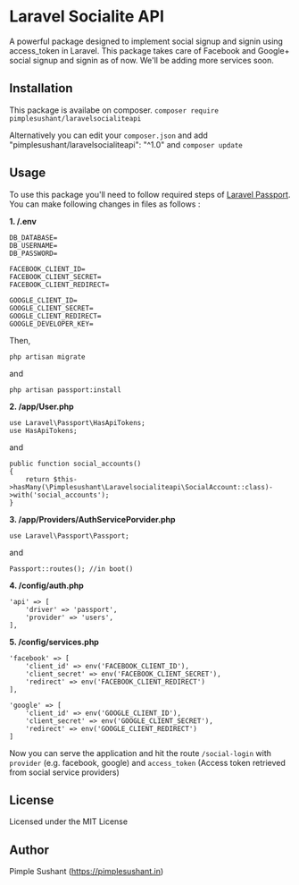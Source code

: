 # Laravel Socialite API
A powerful package designed to implement social signup and signin using access_token in Laravel. This package takes care of Facebook and Google+ social signup and signin as of now. We'll be adding more services soon.
## Installation
This package is availabe on composer. 
```composer require pimplesushant/laravelsocialiteapi```

Alternatively you can edit your ```composer.json``` and add 
"pimplesushant/laravelsocialiteapi": "^1.0"
and ```composer update```
## Usage
To use this package you'll need to follow required steps of [Laravel Passport](https://laravel.com/docs/passport). You can make following changes in files as follows :

**1. /.env**
```
DB_DATABASE=
DB_USERNAME=
DB_PASSWORD=

FACEBOOK_CLIENT_ID=
FACEBOOK_CLIENT_SECRET=
FACEBOOK_CLIENT_REDIRECT=

GOOGLE_CLIENT_ID=
GOOGLE_CLIENT_SECRET=
GOOGLE_CLIENT_REDIRECT=
GOOGLE_DEVELOPER_KEY=
```

Then, 
```
php artisan migrate
``` 
and 
```
php artisan passport:install
```

**2. /app/User.php**
```
use Laravel\Passport\HasApiTokens;
use HasApiTokens;
```

and 

```
public function social_accounts()
{
	return $this->hasMany(\Pimplesushant\Laravelsocialiteapi\SocialAccount::class)->with('social_accounts');
}
```

**3. /app/Providers/AuthServicePorvider.php**
```
use Laravel\Passport\Passport;
```
and
```
Passport::routes(); //in boot()
```

**4. /config/auth.php**
```
'api' => [
    'driver' => 'passport',
    'provider' => 'users',
],
```

**5. /config/services.php**
```
'facebook' => [
    'client_id' => env('FACEBOOK_CLIENT_ID'),
    'client_secret' => env('FACEBOOK_CLIENT_SECRET'),
    'redirect' => env('FACEBOOK_CLIENT_REDIRECT')
],

'google' => [
    'client_id' => env('GOOGLE_CLIENT_ID'),
    'client_secret' => env('GOOGLE_CLIENT_SECRET'),
    'redirect' => env('GOOGLE_CLIENT_REDIRECT')
]
```

Now you can serve the application and hit the route ```/social-login``` with ```provider``` (e.g. facebook, google) and ```access_token``` (Access token retrieved from social service providers)

## License
Licensed under the MIT License

## Author
Pimple Sushant (https://pimplesushant.in)
